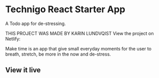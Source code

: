 # Technigo React Starter App

A Todo app for de-stressing.

THIS PROJECT WAS MADE BY KARIN LUNDVQIST
View the project on Netlify: 

Make time is an app that give small everyday moments for the user to breath, stretch, be more in the now and de-stress.

## View it live

